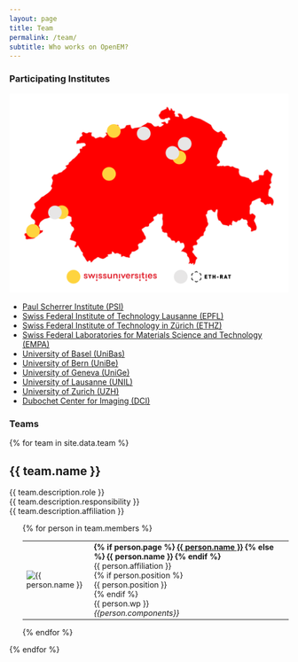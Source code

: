 ```yaml
---
layout: page
title: Team
permalink: /team/
subtitle: Who works on OpenEM?
---
```


### Participating Institutes

<div class="institutes-content-container">
    <img src="/assets/img/opem_map.svg" alt="Map of participating institutions">
    <ul class="institutes-container">
        <li><a href="https://www.psi.ch">Paul Scherrer Institute (PSI)</a></li>
        <li><a href="https://www.epfl.ch">Swiss Federal Institute of Technology Lausanne (EPFL)</a></li>
        <li><a href="https://ethz.ch">Swiss Federal Institute of Technology in Zürich (ETHZ)</a></li>
        <li><a href="https://www.empa.ch/">Swiss Federal Laboratories for Materials Science and Technology (EMPA)</a></li>
        <li><a href="https://www.unibas.ch">University of Basel (UniBas)</a></li>
        <li><a href="https://www.unibe.ch/">University of Bern (UniBe)</a></li>
        <li><a href="https://unige.ch/">University of Geneva (UniGe)</a></li>
        <li><a href="#">University of Lausanne (UNIL)</a></li>
        <li><a href="https://www.uzh.ch/">University of Zurich (UZH)</a></li>
        <li><a href="https://www.dubochetcenter.ch/">Dubochet Center for Imaging (DCI)</a></li>
    </ul>
</div>

### Teams

<div class="text-center">
    {% for team in site.data.team %}
        <h2>{{ team.name }}</h2>
        <div class="subtitle">
            <div>{{ team.description.role }}</div>
            <div>{{ team.description.responsibility }}</div>
            <div>{{ team.description.affiliation }}</div>
        </div>
        <ul class="team">
            {% for person in team.members %}
                <table>
                    <tr>
                        <td class="team-round-image">
                                <img
                                    src="/assets/img/team/{{ person.image }}"
                                    alt="{{ person.name }}"
                                />
                        </td>
                        <td class="team-top-aligned">
                            <b>
                                {% if person.page %}
                                <a href="{{ person.page }}">{{ person.name }}</a>
                                {% else %}
                                {{ person.name }}
                                {% endif %}
                            </b>
                            <div>{{ person.affiliation }}</div>
                            {% if person.position %}
                            <div>{{ person.position }}</div>
                            {% endif %}
                            <div>{{ person.wp }}</div>
                            <div><i>{{person.components}}</i></div>
                        </td>
                    </tr>
                </table>
            {% endfor %}
        </ul>
    {% endfor %}
</div>
